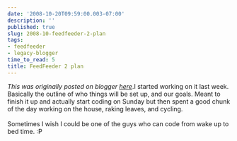 ```yaml
---
date: '2008-10-20T09:59:00.003-07:00'
description: ''
published: true
slug: 2008-10-feedfeeder-2-plan
tags:
- feedfeeder
- legacy-blogger
time_to_read: 5
title: FeedFeeder 2 plan
---
```


*This was originally posted on blogger [here](https://pydanny.blogspot.com/2008/10/feedfeeder-2-plan.html)*.I started working on it last week.  Basically the outline of who things will be set up, and our goals.  Meant to finish it up and actually start coding on Sunday but then spent a good chunk of the day working on the house, raking leaves, and cycling. <br /><br />Sometimes I wish I could be one of the guys who can code from wake up to bed time.  :P
